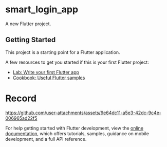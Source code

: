 # smart_login_app

A new Flutter project.

## Getting Started

This project is a starting point for a Flutter application.

A few resources to get you started if this is your first Flutter project:

- [Lab: Write your first Flutter app](https://docs.flutter.dev/get-started/codelab)
- [Cookbook: Useful Flutter samples](https://docs.flutter.dev/cookbook)

# Record



https://github.com/user-attachments/assets/9e64dc11-a5e3-42dc-9c4e-006965ad22f5



For help getting started with Flutter development, view the
[online documentation](https://docs.flutter.dev/), which offers tutorials,
samples, guidance on mobile development, and a full API reference.
